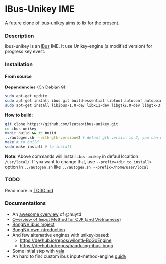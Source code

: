 # IBus-Unikey IME
A future clone of [ibus-unikey][ibus-unikey] aims to fix for the present.

### Description
ibus-unikey is an [IBus](https://github.com/ibus/ibus) IME. It use Unikey-engine (a modified version) for progress key event.

### Installation

#### From source
**Dependencies** (On Debian 9):
```bash
sudo apt-get update
sudo apt-get install ibus git build-essential libtool autoconf autopoint autotools-dev 
sudo apt-get install libibus-1.0-dev libx11-dev libgtk2.0-dev libgtk-3-dev
```

**How to build**:
```bash
git clone https://github.com/lzutao/ibus-unikey.git
cd ibus-unikey
mkdir build && cd build
../autogen.sh --with-gtk-version=2 # defaul gtk version is 2, you can omit this option
make # to build
sudo make install # to install
```

**Note**: Above commands will install `ibus-unikey` in defaul localtion `/usr/local/`. 
If you want to change that, use `--prefix=<dir_to_install>` option in `../autogen.sh` like `../autogen.sh --prefix=/home/user/local`

### TODO

Read more in [TODO.md](TODO.md)

### Documentations

- An [awesome overview](https://huytd.github.io/posts/go-tieng-viet-linux.html) of @huytd
- [Overview of Imput Method for CJK (and Vietnamese)](https://blogs.gnome.org/happyaron/2011/01/15/linux-input-method-brief-summary/)
- [BongNV ibus project](https://github.com/bongnv/ibus-unikey)
- [BongNV own introduction](http://bongnv.github.io/2016/03/another-ibus-unikey.html)
- And few alternative engines with unikey-based:
  + https://devhub.io/repos/wilonth-BoGoEngine
  + https://devhub.io/repos/haqduong-ibus-bogo
- Some intial step with [vala](https://github.com/lewtds/ibus-bogo-vala/blob/master/src/main.vala)
- An hard to find custom ibus input-method-engine [guide](http://www.studymongolian.net/technical/how-to-create-linux-input-method-editor/)


[ibus-unikey]: https://github.com/vn-input/ibus-unikey
